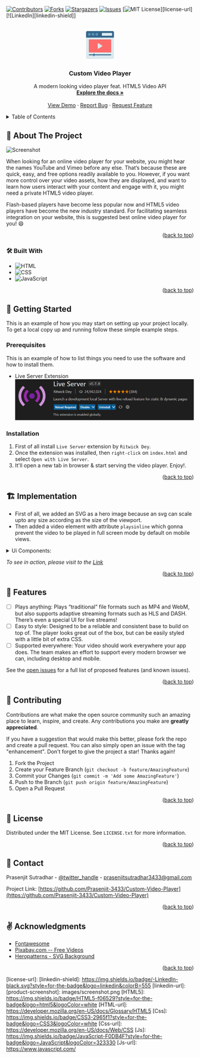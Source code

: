 <!-- Improved compatibility of back to top link: See: https://github.com/othneildrew/Best-README-Template/pull/73 -->
<a name="readme-top"></a>
<!--
*** Thanks for checking out the Best-README-Template. If you have a suggestion
*** that would make this better, please fork the repo and create a pull request
*** or simply open an issue with the tag "enhancement".
*** Don't forget to give the project a star!
*** Thanks again! Now go create something AMAZING! :D
-->



<!-- PROJECT SHIELDS -->
<!--
*** I'm using markdown "reference style" links for readability.
*** Reference links are enclosed in brackets [ ] instead of parentheses ( ).
*** See the bottom of this document for the declaration of the reference variables
*** for contributors-url, forks-url, etc. This is an optional, concise syntax you may use.
*** https://www.markdownguide.org/basic-syntax/#reference-style-links
-->
[![Contributors][contributors-shield]][contributors-url]
[![Forks][forks-shield]][forks-url]
[![Stargazers][stars-shield]][stars-url]
[![Issues][issues-shield]][issues-url]
[![MIT License][license-shield]][license-url]
[![LinkedIn][linkedin-shield]]



<!-- PROJECT LOGO -->
<br />
<div align="center">
  <a href="https://github.com/Prasenjit-3433/Custom-Video-Player">
    <img src="player.png" alt="Logo" width="80" height="80">
  </a>

<h3 align="center">Custom Video Player</h3>

  <p align="center">
    A modern looking video player feat. HTML5 Video API
    <br />
    <a href="https://github.com/Prasenjit-3433/Custom-Video-Player"><strong>Explore the docs »</strong></a>
    <br />
    <br />
    <a href="https://videoplayerinjs.netlify.app/">View Demo</a>
    ·
    <a href="https://github.com/Prasenjit-3433/Custom-Video-Player/issues">Report Bug</a>
    ·
    <a href="https://github.com/Prasenjit-3433/Custom-Video-Player/issues">Request Feature</a>
  </p>
</div>



<!-- TABLE OF CONTENTS -->
<details>
  <summary>Table of Contents</summary>
  <ol>
    <li>
      <a href="#about-the-project">About The Project</a>
      <ul>
        <li><a href="#built-with">Tech Stack</a></li>
      </ul>
    </li>
    <li>
      <a href="#getting-started">Getting Started</a>
      <ul>
        <li><a href="#prerequisites">Prerequisites</a></li>
        <li><a href="#installation">Installation</a></li>
      </ul>
    </li>
    <li><a href="#implementation">Implementation</a></li>
    <li><a href="#feature">Features</a></li>
    <li><a href="#contributing">Contributing</a></li>
    <li><a href="#license">License</a></li>
    <li><a href="#contact">Contact</a></li>
    <li><a href="#acknowledgments">Acknowledgments</a></li>
  </ol>
</details>



<!-- ABOUT THE PROJECT -->
## 🙋 About The Project

 ![Screenshot](demo.gif)






When looking for an online video player for your website, you might hear the names YouTube and Vimeo before any else. That’s because these are quick, easy, and free options readily available to you. However, if you want more control over your video assets, how they are displayed, and want to learn how users interact with your content and engage with it, you might need a private HTML5 video player.

Flash-based players have become less popular now and HTML5 video players have become the new industry standard. For facilitating seamless integration on your website, this is suggested best online video player for you! :smile:

<p align="right">(<a href="#readme-top">back to top</a>)</p>



### 🛠 Built With

* ![HTML](https://img.shields.io/badge/HTML5-f06529?style=for-the-badge&logo=html5&logoColor=white)
* ![CSS](https://img.shields.io/badge/CSS3-2965f1?style=for-the-badge&logo=CSS3&logoColor=white)
* ![JavaScript](https://img.shields.io/badge/JavaScript-F0DB4F?style=for-the-badge&logo=JavaScript&logoColor=323330)

<p align="right">(<a href="#readme-top">back to top</a>)</p>



<!-- GETTING STARTED -->
## 🚀 Getting Started

This is an example of how you may start on setting up your project locally.
To get a local copy up and running follow these simple example steps.

### Prerequisites

This is an example of how to list things you need to use the software and how to install them.
* Live Server Extension
  ![Live-Server](Screenshot%202022-08-30%20133644.png)

### Installation

1. First of all install `Live Server` extension by `Ritwick Dey`.
2. Once the extension was installed, then `right-click` on `index.html` and select `Open with Live Server`.
3. It'll open a new tab in browser & start serving the video player. Enjoy!.


<p align="right">(<a href="#readme-top">back to top</a>)</p>



<!-- USAGE EXAMPLES -->
## 🏗️ Implementation

* First of all, we added an SVG as a hero image because an svg can scale upto any size according as the size of the viewport.
* Then added a video element with attribute `playsinline` which gonna prevent the video to be played in full screen mode by default on mobile views.
<details>
<summary>Ui Components:</summary>
<ol>
<li>
    <details>
      <summary>Play Icon, Video, Mobile Responsiveness.</summary>
      <ul>
        <li>Making `video` element to take `min-width: 800px` & `max-width: 80vw` and on large smart phone (600px or less), `min-width: 0` & `max-width: 90%`.</li>
        <li>On the click on `play-icon` or on the video, the video starts playing and `play-icon` turn into `pause-icon` & vice-versa. Also, when the current playlist is ended i.e. when `ended` event fires, `pause-icon` turn into `play-icon`.</li>
        <li>Also, on the click at different position on Volume Bar, it'll change current volume. To do that, extract `offsetX` & `offsetWidth` value from Volume Bar element and calculate the percentage of `offsetX` in `offsetWidth`, then update `width` of volume-bar & Change `volume-icon` accordingly.</li>
      </ul>
    </details>
  </li>
  </li>
  <li>
    <details>
      <summary>Controls HTML, Show controls on hover</summary>
      <ul>
        <li>By default, `control-container` has `opacity` 0 but when hover over it, it'll get opacity of 1 and added animation of style `ease-out` with delay of 2s.</li>
      </ul>
    </details>
    </li>
  <li>
    <details>
      <summary>Progress Bar - width-increment, hover-effect</summary>
      <ul>
        <li>A progress-bar consists of two parts: the `progress-range` & the `progress-bar` itself. We used `calc()` CSS function to set width of `progress-range` and added some `animation` on hover as the `thikness` increases!.</li>
        <li> On the fire of `canPlay`, `timeupdate` events, the values of these properties `currentTime`, `duration` extracted from `video` element and calculated percentage of `currentTime` in `duration` & set it as `width` of Progress-Bar. Followed by `time-elapsed`, `total-duration` update.</li>
        <li>Also, on the click at different position on progress bar, it'll change current playback position. To do that, extract `offsetX` & `offsetWidth` value from Progress Bar element and calculate the percentage of `offsetX` in `offsetWidth`along `duration`, then update `width` of progress-bar, `time-elapsed`, `total-duration` etc.</li>
      </ul>
    </details>
  </li>
  <li>
  <details>
      <summary>Playback Speed Dropdown</summary>
    <ul>
        <li>On change of playback speed, the `change` event fires on `select` element and then `playbackRate` property on video element is set to selected value of Playback Speed Dropdown.</li>
      </ul>
    </details>
  </li>
</ol>
</details>

_To see in action, please visit to the [Link](https://videoplayerinjs.netlify.app/)_

<p align="right">(<a href="#readme-top">back to top</a>)</p>



<!-- ROADMAP -->
## 💎 Features

- [ ] Plays anything: Plays “traditional” file formats such as MP4 and WebM, but also supports adaptive streaming formats such as HLS and DASH. There’s even a special UI for live streams!
- [ ] Easy to style: Designed to be a reliable and consistent base to build on top of. The player looks great out of the box, but can be easily styled with a little bit of extra CSS.
- [ ] Supported everywhere: Your video should work everywhere your app does. The team makes an effort to support every modern browser we can, including desktop and mobile.

See the [open issues](https://github.com/Prasenjit-3433/Custom-Video-Player/issues) for a full list of proposed features (and known issues).

<p align="right">(<a href="#readme-top">back to top</a>)</p>



<!-- CONTRIBUTING -->
## 🤝 Contributing

Contributions are what make the open source community such an amazing place to learn, inspire, and create. Any contributions you make are **greatly appreciated**.

If you have a suggestion that would make this better, please fork the repo and create a pull request. You can also simply open an issue with the tag "enhancement".
Don't forget to give the project a star! Thanks again!

1. Fork the Project
2. Create your Feature Branch (`git checkout -b feature/AmazingFeature`)
3. Commit your Changes (`git commit -m 'Add some AmazingFeature'`)
4. Push to the Branch (`git push origin feature/AmazingFeature`)
5. Open a Pull Request

<p align="right">(<a href="#readme-top">back to top</a>)</p>



<!-- LICENSE -->
## 📜 License

Distributed under the MIT License. See `LICENSE.txt` for more information.

<p align="right">(<a href="#readme-top">back to top</a>)</p>



<!-- CONTACT -->
## 📮 Contact

Prasenjit Sutradhar - [@twitter_handle](https://twitter.com/twitter_handle) - prasenjitsutradhar3433@gmail.com

Project Link: [https://github.com/Prasenjit-3433/Custom-Video-Player](https://github.com/Prasenjit-3433/Custom-Video-Player)

<p align="right">(<a href="#readme-top">back to top</a>)</p>



<!-- ACKNOWLEDGMENTS -->
## ✌️ Acknowledgments

* [Fontawesome](https://fontawesome.com/)
* [Pixabay.com -- Free Videos](https://pixabay.com/videos/)
* [Heropatterns - SVG Background](https://heropatterns.com/)

<p align="right">(<a href="#readme-top">back to top</a>)</p>



<!-- MARKDOWN LINKS & IMAGES -->
<!-- https://www.markdownguide.org/basic-syntax/#reference-style-links -->
[contributors-shield]: https://img.shields.io/github/contributors/Prasenjit-3433/Custom-Video-Player.svg?style=for-the-badge
[contributors-url]: https://github.com/Prasenjit-3433/Custom-Video-Player/graphs/contributors
[forks-shield]: https://img.shields.io/github/forks/Prasenjit-3433/Custom-Video-Player.svg?style=for-the-badge
[forks-url]: https://github.com/Prasenjit-3433/Custom-Video-Player/network/members
[stars-shield]: https://img.shields.io/github/stars/Prasenjit-3433/Custom-Video-Player.svg?style=for-the-badge
[stars-url]: https://github.com/Prasenjit-3433/Custom-Video-Player/stargazers
[issues-shield]: https://img.shields.io/github/issues/Prasenjit-3433/Custom-Video-Player.svg?style=for-the-badge
[issues-url]: https://github.com/Prasenjit-3433/Custom-Video-Player/issues
[license-shield]: https://img.shields.io/github/license/Prasenjit-3433/Custom-Video-Player.svg?style=for-the-badge
[license-url]: 
[linkedin-shield]: https://img.shields.io/badge/-LinkedIn-black.svg?style=for-the-badge&logo=linkedin&colorB=555
[linkedin-url]: 
[product-screenshot]: images/screenshot.png
[HTML5]: https://img.shields.io/badge/HTML5-f06529?style=for-the-badge&logo=html5&logoColor=white
[HTML-url]: https://developer.mozilla.org/en-US/docs/Glossary/HTML5
[Css]: https://img.shields.io/badge/CSS3-2965f1?style=for-the-badge&logo=CSS3&logoColor=white
[Css-url]: https://developer.mozilla.org/en-US/docs/Web/CSS
[Js]: https://img.shields.io/badge/JavaScript-F0DB4F?style=for-the-badge&logo=JavaScript&logoColor=323330
[Js-url]: https://www.javascript.com/

